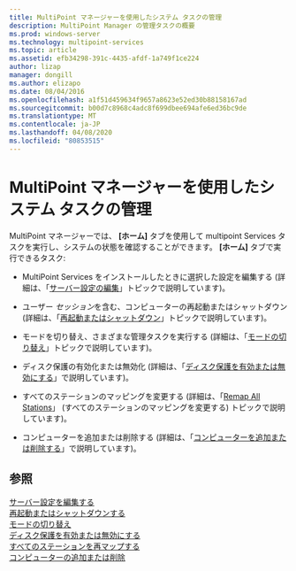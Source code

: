 ```yaml
---
title: MultiPoint マネージャーを使用したシステム タスクの管理
description: MultiPoint Manager の管理タスクの概要
ms.prod: windows-server
ms.technology: multipoint-services
ms.topic: article
ms.assetid: efb34298-391c-4435-afdf-1a749f1ce224
author: lizap
manager: dongill
ms.author: elizapo
ms.date: 08/04/2016
ms.openlocfilehash: a1f51d459634f9657a8623e52ed30b88158167ad
ms.sourcegitcommit: b00d7c8968c4adc8f699dbee694afe6ed36bc9de
ms.translationtype: MT
ms.contentlocale: ja-JP
ms.lasthandoff: 04/08/2020
ms.locfileid: "80853515"
---
```

# <a name="manage-system-tasks-using-multipoint-manager"></a>MultiPoint マネージャーを使用したシステム タスクの管理
MultiPoint マネージャーでは、 **[ホーム]** タブを使用して multipoint Services タスクを実行し、システムの状態を確認することができます。 **[ホーム]** タブで実行できるタスク:  
  
-   MultiPoint Services をインストールしたときに選択した設定を編集する (詳細は、「[サーバー設定の編集](Edit-Server-Settings.md)」トピックで説明しています)。  
  
-   ユーザー *セッション*を含む、コンピューターの再起動またはシャットダウン (詳細は、「[再起動またはシャットダウン](Restart-or-Shut-Down.md)」トピックで説明しています)。  
  
-   モードを切り替え、さまざまな管理タスクを実行する (詳細は、「[モードの切り替え](Switch-Between-Modes.md)」トピックで説明しています)。  
  
-   ディスク保護の有効化または無効化 (詳細は、「[ディスク保護を有効または無効にする](Enable-or-Disable-Disk-Protection.md)」で説明しています)。  
  
-   すべてのステーションのマッピングを変更する (詳細は、「[Remap All Stations](Remap-All-Stations.md)」 (すべてのステーションのマッピングを変更する) トピックで説明しています)。  
  
-   コンピューターを追加または削除する (詳細は、「[コンピューターを追加または削除する](Add-or-Remove-Computers.md)」で説明しています)。  

## <a name="see-also"></a>参照  
[サーバー設定を編集する](Edit-Server-Settings.md)  
[再起動またはシャットダウンする](Restart-or-Shut-Down.md)  
[モードの切り替え](Switch-Between-Modes.md)  
[ディスク保護を有効または無効にする](Enable-or-Disable-Disk-Protection.md)  
[すべてのステーションを再マップする](Remap-All-Stations.md)  
[コンピューターの追加または削除](Add-or-Remove-Computers.md)